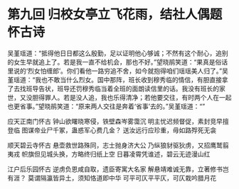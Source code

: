# 第九回 归校女亭立飞花雨，结社人偶题怀古诗

吴堇瑶道：“抵得他日日都这么殷勤，足以证明他心够诚；不然有这个耐心，追别的女生早就追上了。若是我一直不给机会，那也不好。”望晓鹃笑道：“果真是俗话里说的‘烈女怕缠郎’。你们看他一路穷追不舍，如今就抱得咱们瑶瑶美人归了。”吴堇瑶道：“我也不敢当什么烈女。国中那阵，班长收到穆秀临的情信，有胆直接拿了去找班导告状，班导还罚穆秀临当着全班的面朗读信里的话。我没有班长的家世，又没胆得罪人。若是没人追，我也乐得清净；若他要交往，有时两个人在一起也更省事。”望晓鹃笑道：“原来两人交往是奔着‘省事’去的。”吴堇瑶道：“”

应天正南门怀古
钟山欲曙晓寒侵，铁壁森岑雾霭沉
明主忧迟频督促，素封竞早擅登临
图谋帝业尸千冢，蛊惑军心费几金？
送汝远行应珍重，毋如路殍死无衾

顺天碧云寺怀古
悬壶救世路殊同，志士抛身济大公
乃纵狼豺驱狄虏，又招鹰鹫翦夷戎
帜旗但见城头换，方略终归纸上空
日暮凌霄凭谁述，碧云无迹漫山红

江户后乐园怀古
逆虏负恩咸自取，遗臣寄寓大名家
解悬靖难诚无靠，立著修书岂有涯？
莫谓隔瀛皆异土，须知恪道即中华
可平可仄平平仄，可仄栽吟腊月花